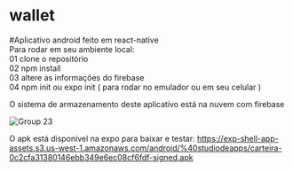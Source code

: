 # <h1>wallet</h1>
#Aplicativo android feito em react-native<br/>
Para rodar em seu ambiente local:<br/>
01 clone o repositório<br/>
02 npm install<br/> 
03 altere as informações do firebase<br/> 
04 npm init ou expo init ( para rodar no emulador ou em seu celular )<br/>

O sistema de armazenamento deste aplicativo está na nuvem com firebase<br/>


![Group 23](https://user-images.githubusercontent.com/6501137/131134034-a4f0ae1f-8f63-4463-9c90-5fcbd6d6d15e.png)

O apk está disponível na expo para baixar e testar: 
https://exp-shell-app-assets.s3.us-west-1.amazonaws.com/android/%40studiodeapps/carteira-0c2cfa31380146ebb349e6ec08cf6fdf-signed.apk
